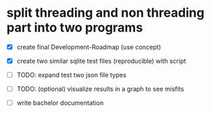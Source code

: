 # split threading and non threading part into two programs

- [x] create final Development-Roadmap (use concept)
- [x] create two similar sqlite test files (reproducible) with script

- [ ] TODO: expand test two json file types
- [ ] TODO: (optional) visualize results in a graph to see misfits

- [ ] write bachelor documentation
